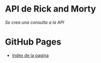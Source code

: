 # API de Rick and Morty

_Se crea una consulta a la API_


# GitHub Pages
* [Index de la pagina](https://cristiandrc.github.io/RickandMorty/index.html) 
